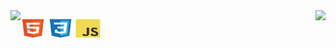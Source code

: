 <div>
<img align=left height="160em" src="https://github-readme-stats.vercel.app/api?username=FranciscoBatalha&show_icons=true&theme=dracula&include_all_commits=true&count_private=true)"/>
<img align=right height="160cem" src="https://github-readme-stats.vercel.app/api/top-langs/?username=FranciscoBatalha&layout=compact&langs_count=16&theme=dracula"/>
</div>
<p>
  <p>
    <p>
<div style="display: inline_block">
<img align="center" height="30" width="40" src="https://github.com/devicons/devicon/blob/master/icons/html5/html5-original.svg"/>
<img align="center" height="30" width="40" src="https://github.com/devicons/devicon/blob/master/icons/css3/css3-original.svg"/>
<img align="center" height="30" width="40" src="https://github.com/devicons/devicon/blob/master/icons/javascript/javascript-original.svg"/>
</div>

